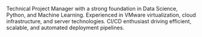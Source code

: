 Technical Project Manager with a strong foundation in Data Science, Python, and Machine Learning.
Experienced in VMware virtualization, cloud infrastructure, and server technologies.
CI/CD enthusiast driving efficient, scalable, and automated deployment pipelines.
